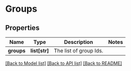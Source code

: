 # Groups

## Properties
Name | Type | Description | Notes
------------ | ------------- | ------------- | -------------
**groups** | **list[str]** | The list of group Ids. | 

[[Back to Model list]](../README.md#documentation-for-models) [[Back to API list]](../README.md#documentation-for-api-endpoints) [[Back to README]](../README.md)

